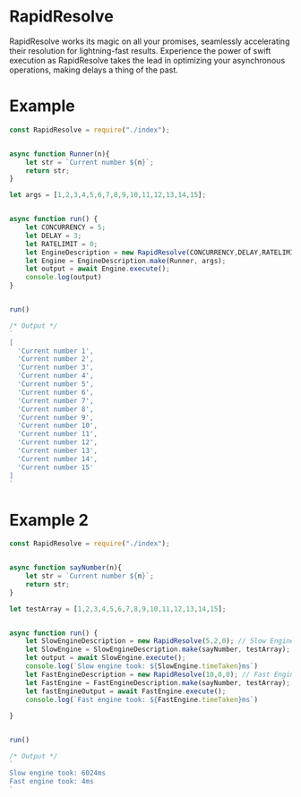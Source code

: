 # RapidResolve
RapidResolve works its magic on all your promises, seamlessly accelerating their resolution for lightning-fast results. Experience the power of swift execution as RapidResolve takes the lead in optimizing your asynchronous operations, making delays a thing of the past.


# Example

```js
const RapidResolve = require("./index");


async function Runner(n){
    let str = `Current number ${n}`;
    return str;
}

let args = [1,2,3,4,5,6,7,8,9,10,11,12,13,14,15];


async function run() {
    let CONCURRENCY = 5;
    let DELAY = 3;
    let RATELIMIT = 0;
    let EngineDescription = new RapidResolve(CONCURRENCY,DELAY,RATELIMIT);
    let Engine = EngineDescription.make(Runner, args);
    let output = await Engine.execute();
    console.log(output)
}


run()

/* Output */
`
[
  'Current number 1',
  'Current number 2',
  'Current number 3',
  'Current number 4',
  'Current number 5',
  'Current number 6',
  'Current number 7',
  'Current number 8',
  'Current number 9',
  'Current number 10',
  'Current number 11',
  'Current number 12',
  'Current number 13',
  'Current number 14',
  'Current number 15'
]
`
```

# Example 2
```js
const RapidResolve = require("./index");


async function sayNumber(n){
    let str = `Current number ${n}`;
    return str;
}

let testArray = [1,2,3,4,5,6,7,8,9,10,11,12,13,14,15];


async function run() {
    let SlowEngineDescription = new RapidResolve(5,2,0); // Slow Engine
    let SlowEngine = SlowEngineDescription.make(sayNumber, testArray);
    let output = await SlowEngine.execute();
    console.log(`Slow engine took: ${SlowEngine.timeTaken}ms`)
    let FastEngineDescription = new RapidResolve(10,0,0); // Fast Engine
    let FastEngine = FastEngineDescription.make(sayNumber, testArray);
    let fastEngineOutput = await FastEngine.execute();
    console.log(`Fast engine took: ${FastEngine.timeTaken}ms`)
    
}


run()

/* Output */
`
Slow engine took: 6024ms
Fast engine took: 4ms
`
```
